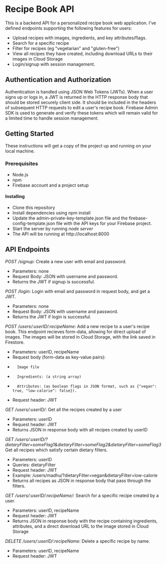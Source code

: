 # Recipe Book API
This is a backend API for a personalized recipe book web application. I've defined endpoints supporting the following features for users:
* Upload recipes with images, ingredients, and key attributes/flags.
* Search for a specific recipe 
* Filter for recipes (eg "vegetarian" and "gluten-free")
* View all recipes they have created, including download URLs to their images in Cloud Storage
* Login/signup with session management.

## Authentication and Authorization
Authentication is handled using JSON Web Tokens (JWTs). When a user signs up or logs in, a JWT is returned in the HTTP response body that should be stored securely client side. It should be included in the headers of subsequent HTTP requests to edit a user's recipe book. Firebase Admin SDK is used to generate and verify these tokens which will remain valid for a limited time to handle session management. 

## Getting Started
These instructions will get a copy of the project up and running on your local machine.

### Prerequisites
* Node.js
* npm
* Firebase account and a project setup

#### Installing
* Clone this repository
* Install dependencies using npm install
* Update the admin-private-key-template.json file and the firebase-config-template.json file with the API keys for your Firebase project.
* Start the server by running *node server*
* The API will be running at http://localhost:8000

## API Endpoints
*POST /signup*: Create a new user with email and password.
*   Parameters: none
*   Request Body: JSON with username and password.
*   Returns the JWT if signup is successful. 

*POST /login*: Login with email and password in request body, and get a JWT.
*   Parameters: none
*   Request Body: JSON with username and password.
*   Returns the JWT if login is successful. 

*POST /users/:userID/:recipeName*: Add a new recipe to a user's recipe book. This endpoint recieves form-data, allowing for direct upload of images. The images will be stored in Cloud Storage, with the link saved in Firestore.
*   Parameters: userID, recipeName
*   Request body (form-data as key-value pairs):
*       Image file
*       Ingredients: (a string array)
*       Attributes: (as boolean flags in JSON format, such as {"vegan": true, "low-calorie": false}).
*   Request header: JWT

*GET /users/:userID/:* Get all the recipes created by a user
*   Parameters: userID
*   Request header: JWT
*   Returns JSON in response body with all recipes created by userID

*GET /users/:userID/?dietaryFilter=someFlag1&dietaryFilter=someFlag2&dietaryFilter=someFlag3* Get all recipes which satisfy certain dietary filters. 
*   Parameters: userID
*   Queries: dietaryFilter
*   Request header: JWT
*   Example: /users/madhu/?dietaryFilter=vegan&dietaryFilter=low-calorie 
*   Returns all recipes as JSON in response body that pass through the filters. 

*GET /users/:userID/:recipeName/:* Search for a specific recipe created by a user.
*   Parameters: userID, recipeName
*   Request header: JWT
*   Returns JSON in response body with the recipe containing ingredients, attributes, and a direct download URL to the image stored in Cloud Storage

*DELETE /users/:userID/:recipeName:* Delete a specific recipe by name.
*   Parameters: userID, recipeName
*   Request header: JWT